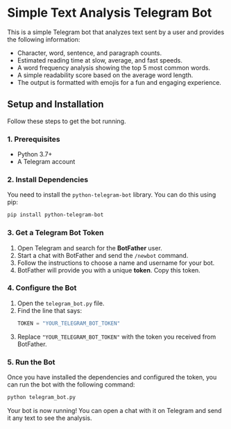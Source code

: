 # Simple Text Analysis Telegram Bot

This is a simple Telegram bot that analyzes text sent by a user and provides the following information:
- Character, word, sentence, and paragraph counts.
- Estimated reading time at slow, average, and fast speeds.
- A word frequency analysis showing the top 5 most common words.
- A simple readability score based on the average word length.
- The output is formatted with emojis for a fun and engaging experience.

## Setup and Installation

Follow these steps to get the bot running.

### 1. Prerequisites

- Python 3.7+
- A Telegram account

### 2. Install Dependencies

You need to install the `python-telegram-bot` library. You can do this using pip:

```bash
pip install python-telegram-bot
```

### 3. Get a Telegram Bot Token

1.  Open Telegram and search for the **BotFather** user.
2.  Start a chat with BotFather and send the `/newbot` command.
3.  Follow the instructions to choose a name and username for your bot.
4.  BotFather will provide you with a unique **token**. Copy this token.

### 4. Configure the Bot

1.  Open the `telegram_bot.py` file.
2.  Find the line that says:
    ```python
    TOKEN = "YOUR_TELEGRAM_BOT_TOKEN"
    ```
3.  Replace `"YOUR_TELEGRAM_BOT_TOKEN"` with the token you received from BotFather.

### 5. Run the Bot

Once you have installed the dependencies and configured the token, you can run the bot with the following command:

```bash
python telegram_bot.py
```

Your bot is now running! You can open a chat with it on Telegram and send it any text to see the analysis.

